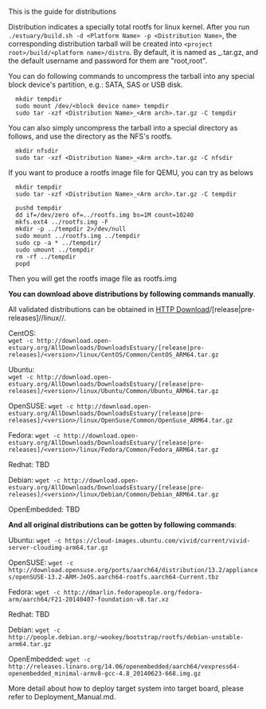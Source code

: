 This is the guide for distributions

Distribution indicates a specially total rootfs for linux kernel.
After you run `./estuary/build.sh -d <Platform Name> -p <Distribution Name>`, the corresponding distribution tarball will be created into `<project root>/build/<platform name>/distro`.
By default, it is named as <Distribution Name>_<ARM arch>.tar.gz, and the default username and password for them are "root,root".

You can do following commands to uncompress the tarball into any special block device's partition, e.g.: SATA, SAS or USB disk.
  ```shell  
    mkdir tempdir
    sudo mount /dev/<block device name> tempdir
    sudo tar -xzf <Distribution Name>_<Arm arch>.tar.gz -C tempdir 
 ```
You can also simply uncompress the tarball into a special directory as follows, and use the directory as the NFS's rootfs.
  ```shell
    mkdir nfsdir
    sudo tar -xzf <Distribution Name>_<Arm arch>.tar.gz -C nfsdir 
 ```
If you want to produce a rootfs image file for QEMU, you can try as belows
  ```shell
    mkdir tempdir
    sudo tar -xzf <Distribution Name>_<Arm arch>.tar.gz -C tempdir 

    pushd tempdir
    dd if=/dev/zero of=../rootfs.img bs=1M count=10240
    mkfs.ext4 ../rootfs.img -F
    mkdir -p ../tempdir 2>/dev/null
    sudo mount ../rootfs.img ../tempdir
    sudo cp -a * ../tempdir/
    sudo umount ../tempdir
    rm -rf ../tempdir
    popd
  ```
Then you will get the rootfs image file as rootfs.img

**You can download above distributions by following commands manually**.

All validated distributions can be obtained in [HTTP Download](http://download.open-estuary.org/)/[release|pre-releases]/<version>/linux/<distro name>/.
   
   CentOS:     
   `wget -c http://download.open-estuary.org/AllDownloads/DownloadsEstuary/[release|pre-releases]/<version>/linux/CentOS/Common/CentOS_ARM64.tar.gz`

   Ubuntu:   
   `wget -c http://download.open-estuary.org/AllDownloads/DownloadsEstuary/[release|pre-releases]/<version>/linux/Ubuntu/Common/Ubuntu_ARM64.tar.gz`
   
   OpenSUSE:   `wget -c http://download.open-estuary.org/AllDownloads/DownloadsEstuary/[release|pre-releases]/<version>/linux/OpenSuse/Common/OpenSuse_ARM64.tar.gz`
   
   Fedora:     `wget -c http://download.open-estuary.org/AllDownloads/DownloadsEstuary/[release|pre-releases]/<version>/linux/Fedora/Common/Fedora_ARM64.tar.gz`
   
   Redhat:     TBD
   
   Debian:     `wget -c http://download.open-estuary.org/AllDownloads/DownloadsEstuary/[release|pre-releases]/<version>/linux/Debian/Common/Debian_ARM64.tar.gz`
   
   OpenEmbedded:  TBD

**And all original distributions can be gotten by following commands**:

  Ubuntu:     `wget -c https://cloud-images.ubuntu.com/vivid/current/vivid-server-cloudimg-arm64.tar.gz`
  
  OpenSUSE:   `wget -c http://download.opensuse.org/ports/aarch64/distribution/13.2/appliances/openSUSE-13.2-ARM-JeOS.aarch64-rootfs.aarch64-Current.tbz`
  
  Fedora:     `wget -c http://dmarlin.fedorapeople.org/fedora-arm/aarch64/F21-20140407-foundation-v8.tar.xz`
  
  Redhat:     TBD
   
  Debian:     `wget -c http://people.debian.org/~wookey/bootstrap/rootfs/debian-unstable-arm64.tar.gz`
  
  OpenEmbedded: `wget -c http://releases.linaro.org/14.06/openembedded/aarch64/vexpress64-openembedded_minimal-armv8-gcc-4.8_20140623-668.img.gz`

More detail about how to deploy target system into target board, please refer to Deployment_Manual.md.

